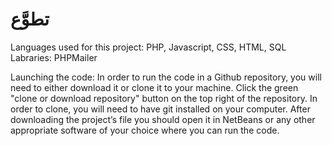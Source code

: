 # تطوَّع
Languages used for this project: PHP, Javascript, CSS, HTML, SQL
Labraries: PHPMailer


Launching the code:
In order to run the code in a Github repository, you will need to either download it or clone it to your machine. Click the green "clone or download repository" button on the top right of the repository. In order to clone, you will need to have git installed on your computer.
After downloading the project’s file you should open it in NetBeans or any other appropriate software of your choice where you can run the code.
